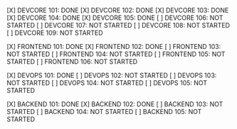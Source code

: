 [X] DEVCORE 101: DONE
[X] DEVCORE 102: DONE
[X] DEVCORE 103: DONE
[X] DEVCORE 104: DONE
[X] DEVCORE 105: DONE
[ ] DEVCORE 106: NOT STARTED
[ ] DEVCORE 107: NOT STARTED
[ ] DEVCORE 108: NOT STARTED
[ ] DEVCORE 109: NOT STARTED

[X] FRONTEND 101: DONE
[X] FRONTEND 102: DONE
[ ] FRONTEND 103: NOT STARTED
[ ] FRONTEND 104: NOT STARTED
[ ] FRONTEND 105: NOT STARTED
[ ] FRONTEND 106: NOT STARTED

[X] DEVOPS 101: DONE
[ ] DEVOPS 102: NOT STARTED
[ ] DEVOPS 103: NOT STARTED
[ ] DEVOPS 104: NOT STARTED
[ ] DEVOPS 105: NOT STARTED

[X] BACKEND 101: DONE
[X] BACKEND 102: DONE
[ ] BACKEND 103: NOT STARTED
[ ] BACKEND 104: NOT STARTED
[ ] BACKEND 105: NOT STARTED
